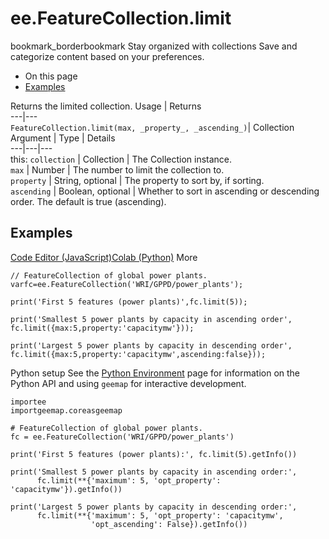  
#  ee.FeatureCollection.limit
bookmark_borderbookmark Stay organized with collections  Save and categorize content based on your preferences. 
  * On this page
  * [Examples](https://developers.google.com/earth-engine/apidocs/ee-featurecollection-limit#examples)


Returns the limited collection.
Usage | Returns  
---|---  
`FeatureCollection.limit(max, _property_, _ascending_)`|  Collection  
Argument | Type | Details  
---|---|---  
this: `collection` | Collection | The Collection instance.  
`max` | Number | The number to limit the collection to.  
`property` | String, optional | The property to sort by, if sorting.  
`ascending` | Boolean, optional | Whether to sort in ascending or descending order. The default is true (ascending).  
## Examples
[Code Editor (JavaScript)](https://developers.google.com/earth-engine/apidocs/ee-featurecollection-limit#code-editor-javascript-sample)[Colab (Python)](https://developers.google.com/earth-engine/apidocs/ee-featurecollection-limit#colab-python-sample) More
```
// FeatureCollection of global power plants.
varfc=ee.FeatureCollection('WRI/GPPD/power_plants');

print('First 5 features (power plants)',fc.limit(5));

print('Smallest 5 power plants by capacity in ascending order',
fc.limit({max:5,property:'capacitymw'}));

print('Largest 5 power plants by capacity in descending order',
fc.limit({max:5,property:'capacitymw',ascending:false}));
```
Python setup
See the [ Python Environment](https://developers.google.com/earth-engine/guides/python_install) page for information on the Python API and using `geemap` for interactive development.
```
importee
importgeemap.coreasgeemap
```
```
# FeatureCollection of global power plants.
fc = ee.FeatureCollection('WRI/GPPD/power_plants')

print('First 5 features (power plants):', fc.limit(5).getInfo())

print('Smallest 5 power plants by capacity in ascending order:',
      fc.limit(**{'maximum': 5, 'opt_property': 'capacitymw'}).getInfo())

print('Largest 5 power plants by capacity in descending order:',
      fc.limit(**{'maximum': 5, 'opt_property': 'capacitymw',
                  'opt_ascending': False}).getInfo())
```

